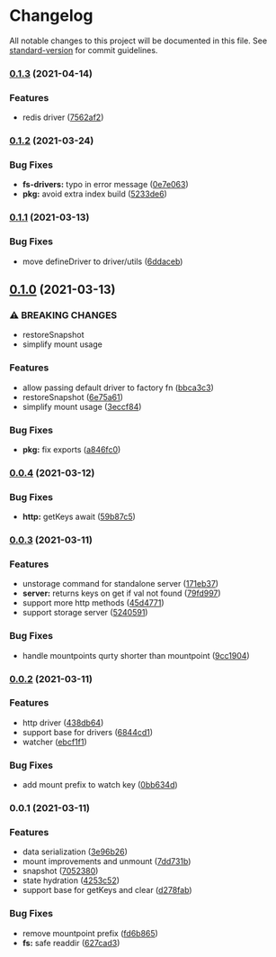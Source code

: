 # Changelog

All notable changes to this project will be documented in this file. See [standard-version](https://github.com/conventional-changelog/standard-version) for commit guidelines.

### [0.1.3](https://github.com/unjsio/unstorage/compare/v0.1.2...v0.1.3) (2021-04-14)


### Features

* redis driver ([7562af2](https://github.com/unjsio/unstorage/commit/7562af24795594653c8a5e590131e7d0398be83e))

### [0.1.2](https://github.com/unjsio/unstorage/compare/v0.1.1...v0.1.2) (2021-03-24)


### Bug Fixes

* **fs-drivers:** typo in error message ([0e7e063](https://github.com/unjsio/unstorage/commit/0e7e0631bee635032d35b0a39228981a2891cee4))
* **pkg:** avoid extra index build ([5233de6](https://github.com/unjsio/unstorage/commit/5233de6545615c5c513b658343169b5c11d1ceb5))

### [0.1.1](https://github.com/unjsio/unstorage/compare/v0.1.0...v0.1.1) (2021-03-13)


### Bug Fixes

* move defineDriver to driver/utils ([6ddaceb](https://github.com/unjsio/unstorage/commit/6ddaceb3d08c50a5f7d3c7f0d58455422ec7d490))

## [0.1.0](https://github.com/unjsio/unstorage/compare/v0.0.4...v0.1.0) (2021-03-13)


### ⚠ BREAKING CHANGES

* restoreSnapshot
* simplify mount usage

### Features

* allow passing default driver to factory fn ([bbca3c3](https://github.com/unjsio/unstorage/commit/bbca3c3ca031a5193b89d2dedc63e6b22c15a431))
* restoreSnapshot ([6e75a61](https://github.com/unjsio/unstorage/commit/6e75a615c85a79bc98eb0c839fbd2ae8fedac535))
* simplify mount usage ([3eccf84](https://github.com/unjsio/unstorage/commit/3eccf8471154a4cac4c2c9e006e5fa2d3607ed5b))


### Bug Fixes

* **pkg:** fix exports ([a846fc0](https://github.com/unjsio/unstorage/commit/a846fc0d9bc1ae034c893d168c177fc066c26711))

### [0.0.4](https://github.com/unjsio/unstorage/compare/v0.0.3...v0.0.4) (2021-03-12)


### Bug Fixes

* **http:** getKeys await ([59b87c5](https://github.com/unjsio/unstorage/commit/59b87c53f24413a3fce7843f9ff73d05f77c8139))

### [0.0.3](https://github.com/unjsio/unstorage/compare/v0.0.2...v0.0.3) (2021-03-11)


### Features

* unstorage command for standalone server ([171eb37](https://github.com/unjsio/unstorage/commit/171eb37cdda061b24870c1a799a618e5b87126ad))
* **server:** returns keys on get if val not found ([79fd997](https://github.com/unjsio/unstorage/commit/79fd997e59c27df78cc4db9e156052d16f764c95))
* support more http methods ([45d4771](https://github.com/unjsio/unstorage/commit/45d47711c67dd73d1da4acfc56ebb5951cb2d387))
* support storage server ([5240591](https://github.com/unjsio/unstorage/commit/5240591ea83df43a83d90c134d1a9cf47d0d6784))


### Bug Fixes

* handle mountpoints qurty shorter than mountpoint ([9cc1904](https://github.com/unjsio/unstorage/commit/9cc1904c0d68a1d319a850f743cd2d48ef573040))

### [0.0.2](https://github.com/unjsio/unstorage/compare/v0.0.1...v0.0.2) (2021-03-11)


### Features

* http driver ([438db64](https://github.com/unjsio/unstorage/commit/438db6427602a08343c8836a3386b9d712ca6ee9))
* support base for drivers ([6844cd1](https://github.com/unjsio/unstorage/commit/6844cd11373c7aeee49780322d4c23c48342eb8a))
* watcher ([ebcf1f1](https://github.com/unjsio/unstorage/commit/ebcf1f1a742756b78adaa955bdc90615554404cf))


### Bug Fixes

* add mount prefix to watch key ([0bb634d](https://github.com/unjsio/unstorage/commit/0bb634dcc51de2f32f2b2b892efa9090ef2c6885))

### 0.0.1 (2021-03-11)


### Features

* data serialization ([3e96b26](https://github.com/unjsio/unstorage/commit/3e96b262385f47df837dc664190b9c33e5afdd72))
* mount improvements and unmount ([7dd731b](https://github.com/unjsio/unstorage/commit/7dd731b3c27675ff81cf45b2d7425268ff86d300))
* snapshot ([7052380](https://github.com/unjsio/unstorage/commit/7052380cffa27fba877be575dd46aeaee3b98e3a))
* state hydration ([4253c52](https://github.com/unjsio/unstorage/commit/4253c526f8d5279ff13f9364427418a0d7cfd16a))
* support base for getKeys and clear ([d278fab](https://github.com/unjsio/unstorage/commit/d278fab9a43316f77a7b3ec6d67bc34089e1b34d))


### Bug Fixes

* remove mountpoint prefix ([fd6b865](https://github.com/unjsio/unstorage/commit/fd6b865ac1abf7f9fa67dc8d54aef8911331e1a4))
* **fs:** safe readdir ([627cad3](https://github.com/unjsio/unstorage/commit/627cad3173955b2dabd70b500f59b1f0932a043a))

